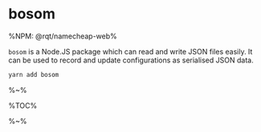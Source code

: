 # bosom

%NPM: @rqt/namecheap-web%

`bosom` is a Node.JS package which can read and write JSON files easily. It can be used to record and update configurations as serialised JSON data.

```sh
yarn add bosom
```

%~%

%TOC%

%~%